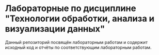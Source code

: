 # Лабораторные по дисциплине "Технологии обработки, анализа и визуализации данных"

Данный репозиторий посвящён лабораторным работам и содержит исходный код и отчёты по соответствующим лабораторным работам.
